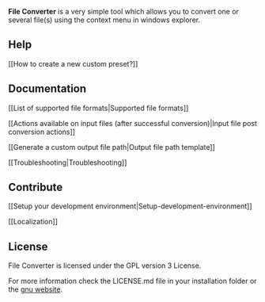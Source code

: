 **File Converter** is a very simple tool which allows you to convert one or several file(s) using the context menu in windows explorer.

## Help

[[How to create a new custom preset?]]

## Documentation

[[List of supported file formats|Supported file formats]]

[[Actions available on input files (after successful conversion)|Input file post conversion actions]]

[[Generate a custom output file path|Output file path template]]

[[Troubleshooting|Troubleshooting]]

## Contribute

[[Setup your development environment|Setup-development-environment]]

[[Localization]]

## License

File Converter is licensed under the GPL version 3 License.

For more information check the LICENSE.md file in your installation folder or the [gnu website](http://www.gnu.org/licenses/gpl.html).